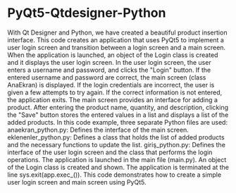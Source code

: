 # PyQt5-Qtdesigner-Python
With Qt Designer and Python, we have created a beautiful product insertion interface.
This code creates an application that uses PyQt5 to implement a user login screen and transition between a login screen and a main screen. 
When the application is launched, an object of the Login class is created and it displays the user login screen.
In the user login screen, the user enters a username and password, and clicks the "Login" button.
If the entered username and password are correct, the main screen (class AnaEkran) is displayed. 
If the login credentials are incorrect, the user is given a few attempts to try again. 
If the correct information is not entered, the application exits.
The main screen provides an interface for adding a product. 
After entering the product name, quantity, and description, clicking the "Save" button stores the entered values in a list and displays a list of the added products.
In this code example,
three separate Python files are used:
anaekran_python.py: Defines the interface of the main screen.
eklenenler_python.py: Defines a class that holds the list of added products and the necessary functions to update the list.
giriş_python.py: Defines the interface of the user login screen and the class that performs the login operations.
The application is launched in the main file (main.py). An object of the Login class is created and shown. The application is terminated at the line sys.exit(app.exec_()).
This code demonstrates how to create a simple user login screen and main screen using PyQt5.
